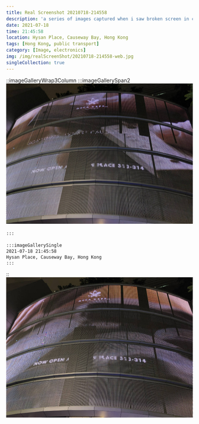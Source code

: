 ```yaml
---
title: Real Screenshot 20210718-214558
description: 'a series of images captured when i saw broken screen in city'
date: 2021-07-18
time: 21:45:58
location: Hysan Place, Causeway Bay, Hong Kong
tags: [Hong Kong, public transport]
category: [Image, electronics]
img: /img/realScreenShot/20210718-214558-web.jpg
singleCollection: true
---
```


::imageGalleryWrap3Column
    :::imageGallerySpan2
      ![Alttext](/img/realScreenShot/20210718-214558-web.jpg)  


    :::
    
    :::imageGallerySingle
    2021-07-18 21:45:58  
    Hysan Place, Causeway Bay, Hong Kong 
    :::
::
![Alttext](/img/realScreenShot/20210718-214600-web.jpg)
